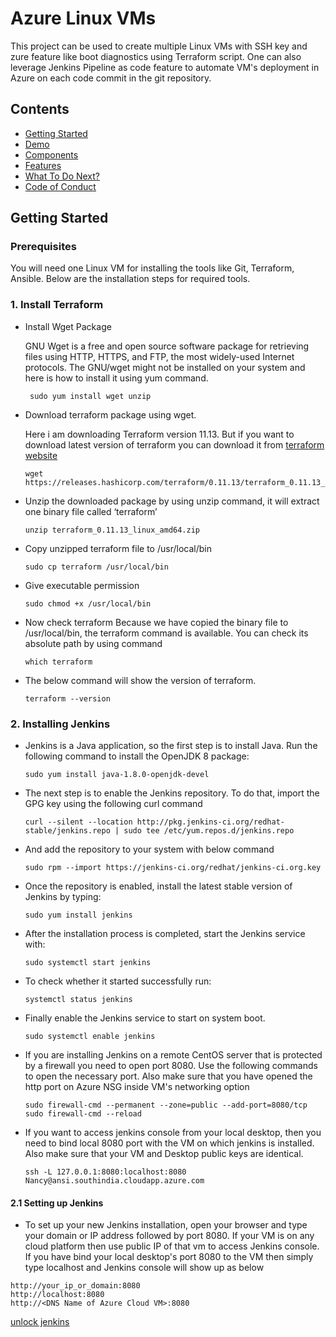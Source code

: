 # Azure Linux VMs
This project can be used to create multiple Linux VMs with SSH key and zure feature like boot diagnostics using Terraform script. One can also leverage Jenkins Pipeline as code feature to automate VM's deployment in Azure on each code commit in the git repository.


## Contents

* [Getting Started](#getting-started)
* [Demo](#demo)
* [Components](#components)
* [Features](docs/readmes/README.md#features)
* [What To Do Next?](#what-to-do-next)
* [Code of Conduct](#code-of-conduct)

## Getting Started

### Prerequisites
You will need one Linux VM for installing the tools like Git, Terraform, Ansible. Below are the installation steps for required tools.

### 1. Install Terraform

- Install Wget Package 

  GNU Wget is a free and open source software package for retrieving files using HTTP, HTTPS, and FTP, the most widely-used Internet protocols. The GNU/wget might not be installed on your system and here is how to install it using yum command.
 
  ```shell
   sudo yum install wget unzip
   ```
- Download terraform package using wget.

  Here i am downloading Terraform version 11.13. But if you want to download latest version of terraform you can download it from [terraform website]
  
   ```shell
  wget  https://releases.hashicorp.com/terraform/0.11.13/terraform_0.11.13_linux_amd64.zip
  ```
- Unzip the downloaded package by using unzip command, it will extract one binary file called ‘terraform’  
   ```shell
  unzip terraform_0.11.13_linux_amd64.zip 
   ```
- Copy unzipped terraform file to /usr/local/bin
   ```shell
  sudo cp terraform /usr/local/bin
     ```
- Give executable permission    
   ```shell
  sudo chmod +x /usr/local/bin
     ```
- Now check terraform
	Because we have copied the binary file to /usr/local/bin, the terraform command is available. You can check its absolute path by using   command 
    ```shell
  which terraform
     ```    
- The below command will show the version of terraform.
   ```shell
  terraform --version   
    ```
### 2. Installing Jenkins
- Jenkins is a Java application, so the first step is to install Java. Run the following command to install the OpenJDK 8 package:
   ```shell
  sudo yum install java-1.8.0-openjdk-devel   
    ```
- The next step is to enable the Jenkins repository. To do that, import the GPG key using the following curl command
   ```shell
  curl --silent --location http://pkg.jenkins-ci.org/redhat-stable/jenkins.repo | sudo tee /etc/yum.repos.d/jenkins.repo   
    ```
- And add the repository to your system with below command
   ```shell
  sudo rpm --import https://jenkins-ci.org/redhat/jenkins-ci.org.key   
    ```
- Once the repository is enabled, install the latest stable version of Jenkins by typing:
   ```shell
  sudo yum install jenkins   
    ```
- After the installation process is completed, start the Jenkins service with:
  ```shell
  sudo systemctl start jenkins   
    ```
- To check whether it started successfully run:
  ```shell
  systemctl status jenkins   
    ```
- Finally enable the Jenkins service to start on system boot.
  ```shell
  sudo systemctl enable jenkins   
    ```
- If you are installing Jenkins on a remote CentOS server that is protected by a firewall you need to open port 8080. Use the following commands to open the necessary port. Also make sure that you have opened the http port on Azure NSG inside VM's networking option
  ```shell
  sudo firewall-cmd --permanent --zone=public --add-port=8080/tcp
  sudo firewall-cmd --reload  
    ```
- If you want to access jenkins console from your local desktop, then you need to bind local 8080 port with the VM on which jenkins is installed. Also make sure that your VM and Desktop public keys are identical.
  ```shell
  ssh -L 127.0.0.1:8080:localhost:8080 Nancy@ansi.southindia.cloudapp.azure.com  
    ```
#### 2.1 Setting up Jenkins
 - To set up your new Jenkins installation, open your browser and type your domain or IP address followed by port 8080. If your VM is on    any cloud platform then use public IP of that vm to access Jenkins console. If you have bind your local desktop's port 8080 to the VM    then simply type localhost and Jenkins console will show up as below
  ```shell
  http://your_ip_or_domain:8080
  http://localhost:8080
  http://<DNS Name of Azure Cloud VM>:8080
   ```
   [unlock jenkins]
 
 
  [unlock jenkins]:  sachinladde/MyWork/unlock-jenkins.jpg
    
  [terraform website]: https://www.terraform.io/downloads.html
